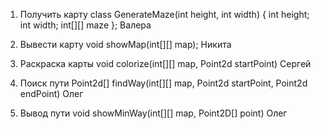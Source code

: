 1. Получить карту
class GenerateMaze(int height, int width)
{ int height; int width; int[][] maze };
Валера

2. Вывести карту
void showMap(int[][] map);
Никита

3. Раскраска карты
void colorize(int[][] map, Point2d startPoint)
Сергей

4. Поиск пути
Point2d[] findWay(int[][] map, Point2d startPoint, Point2d endPoint)
Олег

5. Вывод пути
void showMinWay(int[][] map, Point2D[] point)
Олег